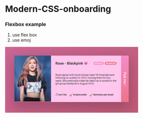 # Modern-CSS-onboarding

### Flexbox example

1. use flex box
2. use emoj

<img src="./flexbox.png" width="436" height="215">
